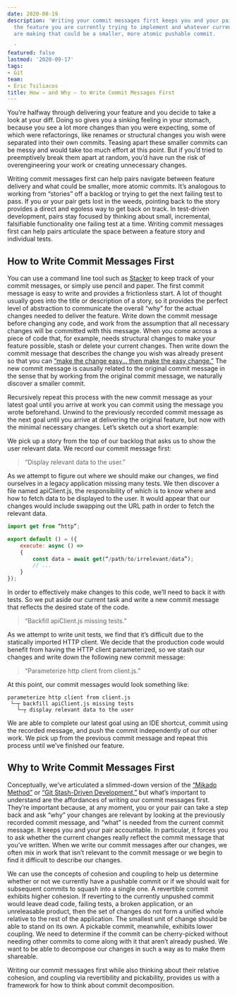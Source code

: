```yaml
---
date: 2020-08-19
description: 'Writing your commit messages first keeps you and your pair focused between
  the feature you are currently trying to implement and whatever current change you
  are making that could be a smaller, more atomic pushable commit.

  '
featured: false
lastmod: '2020-09-17'
tags:
- Git
team:
- Eric Tsiliacos
title: How — and Why — to Write Commit Messages First
---
```


You’re halfway through delivering your feature and you decide to take a look at your diff. Doing so gives you a sinking feeling in your stomach, because you see a lot more changes than you were expecting, some of which were refactorings, like renames or structural changes you wish were separated into their own commits. Teasing apart these smaller commits can be messy and would take too much effort at this point. But if you’d tried to preemptively break them apart at random, you’d have run the risk of overengineering your work or creating unnecessary changes.

Writing commit messages first can help pairs navigate between feature delivery and what could be smaller, more atomic commits. It’s analogous to working from “stories” off a backlog or trying to get the next failing test to pass. If you or your pair gets lost in the weeds, pointing back to the story provides a direct and egoless way to get back on track. In test-driven development, pairs stay focused by thinking about small, incremental, falsifiable functionality one failing test at a time. Writing commit messages first can help pairs articulate the space between a feature story and individual tests. 

## How to Write Commit Messages First

You can use a command line tool such as [Stacker](https://github.com/ericTsiliacos/stacker) to keep track of your commit messages, or simply use pencil and paper. The first commit message is easy to write and provides a frictionless start. A lot of thought usually goes into the title or description of a story, so it provides the perfect level of abstraction to communicate the overall “why” for the actual changes needed to deliver the feature. Write down the commit message before changing any code, and work from the assumption that all necessary changes will be committed with this message. When you come across a piece of code that, for example, needs structural changes to make your feature possible, stash or delete your current changes. Then write down the commit message that describes the change you wish was already present so that you can [“make the change easy... then make the easy change.”](https://twitter.com/KentBeck/status/250733358307500032) The new commit message is causally related to the original commit message in the sense that by working from the original commit message, we naturally discover a smaller commit.

Recursively repeat this process with the new commit message as your latest goal until you arrive at work you can commit using the message you wrote beforehand. Unwind to the previously recorded commit message as the next goal until you arrive at delivering the original feature, but now with the minimal necessary changes. Let’s sketch out a short example:

We pick up a story from the top of our backlog that asks us to show the user relevant data. We record our commit message first:  

> “Display relevant data to the user.”

As we attempt to figure out where we should make our changes, we find ourselves in a legacy application missing many tests. We then discover a file named apiClient.js, the responsibility of which is to know where and how to fetch data to be displayed to the user. It would appear that our changes would include swapping out the URL path in order to fetch the relevant data.

```javascript
import get from “http”;

export default () = ({
	execute: async () => 
	{
	    const data = await get(“/path/to/irrelevant/data”);
		// ...
	}
});
```

In order to effectively make changes to this code, we’ll need to back it with tests. So we put aside our current task and write a new commit message that reflects the desired state of the code.

> “Backfill apiClient.js missing tests.”

As we attempt to write unit tests, we find that it’s difficult due to the statically imported HTTP client. We decide that the production code would benefit from having the HTTP client parameterized, so we stash our changes and write down the following new commit message:

> “Parameterize http client from client.js.”

At this point, our commit messages would look something like:

```
parameterize http client from client.js
 └─┬ backfill apiClient.js missing tests
   └─┬ display relevant data to the user
```

We are able to complete our latest goal using an IDE shortcut, commit using the recorded message, and push the commit independently of our other work. We pick up from the previous commit message and repeat this process until we’ve finished our feature.

## Why to Write Commit Messages First

Conceptually, we’ve articulated a slimmed-down version of the [“Mikado Method”](http://mikadomethod.info/) or [“Git Stash-Driven Development,”](https://dzone.com/articles/git-stash-driven-development) but what’s important to understand are the affordances of writing our commit messages first. They’re important because, at any moment, you or your pair can take a step back and ask “why” your changes are relevant by looking at the previously recorded commit message, and “what” is needed from the current commit message. It keeps you and your pair accountable. In particular, it forces you to ask whether the current changes really reflect the commit message that you’ve written. When we write our commit messages after our changes, we often mix in work that isn’t relevant to the commit message or we begin to find it difficult to describe our changes. 

We can use the concepts of cohesion and coupling to help us determine whether or not we currently have a pushable commit or if we should wait for subsequent commits to squash into a single one. A revertible commit exhibits higher cohesion. If reverting to the currently unpushed commit would leave dead code, failing tests, a broken application, or an unreleasable product, then the set of changes do not form a unified whole relative to the rest of the application. The smallest unit of change should be able to stand on its own. A pickable commit, meanwhile, exhibits lower coupling. We need to determine if the commit can be cherry-picked without needing other commits to come along with it that aren’t already pushed. We want to be able to decompose our changes in such a way as to make them shareable. 

Writing our commit messages first while also thinking about their relative cohesion, and coupling via revertibility and pickability, provides us with a framework for how to think about commit decomposition.